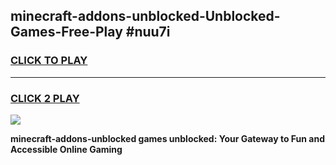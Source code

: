 
## minecraft-addons-unblocked-Unblocked-Games-Free-Play #nuu7i
<h3>
<a href="https://us.freeplayer.one?title=minecraft-addons-unblocked&ref=9M">CLICK TO PLAY</a></h3>
<hr>

<h3>
<a href="https://us.freeplayer.one?title=minecraft-addons-unblocked&ref=9M">CLICK 2 PLAY</a>
  
</h3>

<a href="https://us.freeplayer.one?title=minecraft-addons-unblocked&ref=9M"><img src="https://clearcache.store/games.png"></a>


**minecraft-addons-unblocked games unblocked: Your Gateway to Fun and Accessible Online Gaming**
